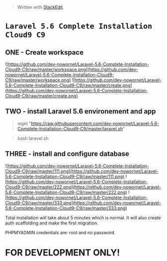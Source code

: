 > Written with [StackEdit](https://stackedit.io/).
# `Laravel 5.6 Complete Installation Cloud9 C9`

## ONE - Create workspace
![https://github.com/dev-nowornet/Laravel-5.6-Complete-Installation-Cloud9-C9/raw/master/workspace.png](https://github.com/dev-nowornet/Laravel-5.6-Complete-Installation-Cloud9-C9/raw/master/workspace.png)
![https://github.com/dev-nowornet/Laravel-5.6-Complete-Installation-Cloud9-C9/raw/master/create.png](https://github.com/dev-nowornet/Laravel-5.6-Complete-Installation-Cloud9-C9/raw/master/create.png)


## TWO - install Laravel 5.6 environement and app


> wget "https://raw.githubusercontent.com/dev-nowornet/Laravel-5.6-Complete-Installation-Cloud9-C9/master/laravel.sh"

> bash laravel.sh


## THREE - install and configure database

![https://github.com/dev-nowornet/Laravel-5.6-Complete-Installation-Cloud9-C9/raw/master/111.png](https://github.com/dev-nowornet/Laravel-5.6-Complete-Installation-Cloud9-C9/raw/master/111.png)
![https://github.com/dev-nowornet/Laravel-5.6-Complete-Installation-Cloud9-C9/raw/master/222.png](https://github.com/dev-nowornet/Laravel-5.6-Complete-Installation-Cloud9-C9/raw/master/222.png)
![https://github.com/dev-nowornet/Laravel-5.6-Complete-Installation-Cloud9-C9/raw/master/333.png](https://github.com/dev-nowornet/Laravel-5.6-Complete-Installation-Cloud9-C9/raw/master/333.png)


Total installation will take about 5 minutes which is normal. It will also create auth scaffolding and make the first migration.

PHPMYADMIN credentials are: root and no password. 
# FOR DEVELOPMENT ONLY!
